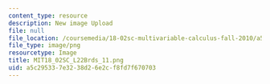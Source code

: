 ```yaml
---
content_type: resource
description: New image Upload
file: null
file_location: /coursemedia/18-02sc-multivariable-calculus-fall-2010/a5c295337e3238d26e2cf8fd7f670703_MIT18_02SC_L22Brds_11.png
file_type: image/png
resourcetype: Image
title: MIT18_02SC_L22Brds_11.png
uid: a5c29533-7e32-38d2-6e2c-f8fd7f670703
---
```

